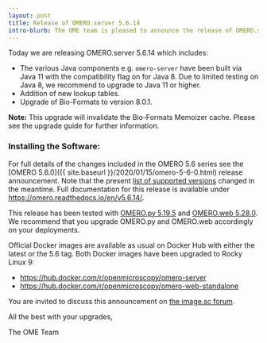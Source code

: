 ```yaml
---
layout: post
title: Release of OMERO.server 5.6.14
intro-blurb: The OME team is pleased to announce the release of OMERO.server 5.6.14
---
```


Today we are releasing OMERO.server 5.6.14 which includes:

- The  various Java components e.g. ``omero-server`` have been built via Java 11 with the compatibility flag on for Java 8.
Due to limited testing on Java 8, we recommend to upgrade to Java 11 or higher.
- Addition of new lookup tables.
- Upgrade of Bio-Formats to version 8.0.1.

**Note:** This upgrade will invalidate the Bio-Formats Memoizer cache. Please see the upgrade guide for further information.

### Installing the Software:

For full details of the changes included in the OMERO 5.6 series see the
[OMERO 5.6.0]({{ site.baseurl }}/2020/01/15/omero-5-6-0.html) release
announcement. Note that the present [list of supported versions](https://omero.readthedocs.io/en/v5.6.11/sysadmins/version-requirements.html) changed in the meantime. Full documentation for this release is available
under <https://omero.readthedocs.io/en/v5.6.14/>.

This release has been tested with
[OMERO.py 5.19.5](https://pypi.org/project/omero-py/5.19.5/) and
[OMERO.web 5.28.0](https://pypi.org/project/omero-web/5.28.0/). We
recommend that you upgrade OMERO.py and OMERO.web accordingly on your deployments.

Official Docker images are available as usual on Docker Hub with either
the latest or the 5.6 tag. Both Docker images have been upgraded to Rocky Linux 9:

* <https://hub.docker.com/r/openmicroscopy/omero-server>
* <https://hub.docker.com/r/openmicroscopy/omero-web-standalone>


You are invited to discuss this announcement on
[the image.sc forum](https://forum.image.sc/tags/c/data-management/omero).

All the best with your upgrades,

The OME Team
